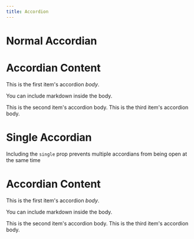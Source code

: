 ```yaml
---
title: Accordion
---
```


# Normal Accordian 

<Accordion>
  <AccordionItem title="Item 1">

  # Accordian Content 

  This is the first item's accordion *body*.

  You can include markdown inside the body. 

  </AccordionItem>
<AccordionItem title="Item 2">
  This is the second item's accordion body.
</AccordionItem>
<AccordionItem title="Item 3">
  This is the third item's accordion body.
</AccordionItem>
</Accordion>

# Single Accordian 

Including the `single` prop prevents multiple accordians from being open at the same time 

<Accordion single>
  <AccordionItem title="Item 1">

  # Accordian Content 

  This is the first item's accordion *body*.

  You can include markdown inside the body. 

  </AccordionItem>
<AccordionItem title="Item 2">
  This is the second item's accordion body.
</AccordionItem>
<AccordionItem title="Item 3">
  This is the third item's accordion body.
</AccordionItem>
</Accordion>
